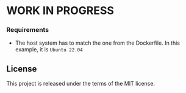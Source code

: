 # WORK IN PROGRESS

### Requirements

* The host system has to match the one from the Dockerfile. In this example, it is `Ubuntu 22.04`

## License

This project is released under the terms of the MIT license.
